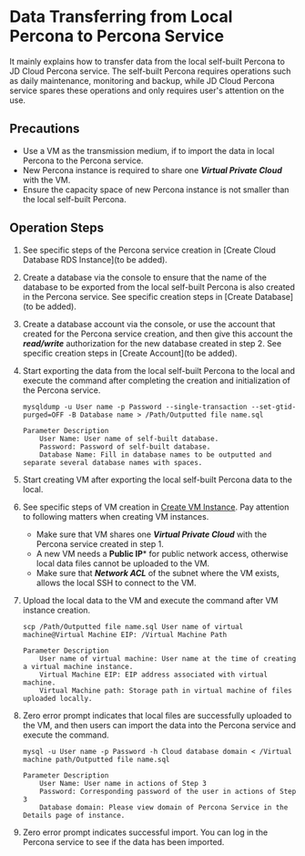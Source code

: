 # Data Transferring from Local Percona to Percona Service
It mainly explains how to transfer data from the local self-built Percona to JD Cloud Percona service. The self-built Percona requires operations such as daily maintenance, monitoring and backup, while JD Cloud Percona service spares these operations and only requires user's attention on the use.

## Precautions
* Use a VM as the transmission medium, if to import the data in local Percona to the Percona service.
* New Percona instance is required to share one ***Virtual Private Cloud*** with the VM.
* Ensure the capacity space of new Percona instance is not smaller than the local self-built Percona.

## Operation Steps
1. See specific steps of the Percona service creation in [Create Cloud Database RDS Instance](to be added).
2. Create a database via the console to ensure that the name of the database to be exported from the local self-built Percona is also created in the Percona service. See specific creation steps in [Create Database](to be added).
3. Create a database account via the console, or use the account that created for the Percona service creation, and then give this account the ***read/write*** authorization for the new database created in step 2. See specific creation steps in [Create Account](to be added).
4. Start exporting the data from the local self-built Percona to the local and execute the command after completing the creation and initialization of the Percona service.

    ```
    mysqldump -u User name -p Password --single-transaction --set-gtid-purged=OFF -B Database name > /Path/Outputted file name.sql

    Parameter Description
        User Name: User name of self-built database.
        Password: Password of self-built database.
        Database Name: Fill in database names to be outputted and separate several database names with spaces.
    ```
    
5. Start creating VM after exporting the local self-built Percona data to the local.
6. See specific steps of VM creation in [Create VM Instance](https://www.jdcloud.com/help/detail/303/isCatalog/1). Pay attention to following matters when creating VM instances.
    * Make sure that VM shares one ***Virtual Private Cloud*** with the Percona service created in step 1.
    * A new VM needs a **Public IP*** for public network access, otherwise local data files cannot be uploaded to the VM.
    * Make sure that ***Network ACL*** of the subnet where the VM exists, allows the local SSH to connect to the VM.

7. Upload the local data to the VM and execute the command after VM instance creation.

    ```
    scp /Path/Outputted file name.sql User name of virtual machine@Virtual Machine EIP: /Virtual Machine Path

    Parameter Description
        User name of virtual machine: User name at the time of creating a virtual machine instance.
        Virtual Machine EIP: EIP address associated with virtual machine.
        Virtual Machine path: Storage path in virtual machine of files uploaded locally.
    ```

8. Zero error prompt indicates that local files are successfully uploaded to the VM, and then users can import the data into the Percona service and execute the command.

    ```
    mysql -u User name -p Password -h Cloud database domain < /Virtual machine path/Outputted file name.sql

    Parameter Description
        User Name: User name in actions of Step 3
        Password: Corresponding password of the user in actions of Step 3
        Database domain: Please view domain of Percona Service in the Details page of instance.
    ```
9. Zero error prompt indicates successful import. You can log in the Percona service to see if the data has been imported.
